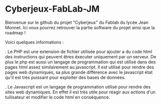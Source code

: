# Cyberjeux-FabLab-JM
Bienvenue sur le github du projet "Cyberjeux" du Fablab du lycée Jean Monnet. Ici vous pourrez retrouver la partie software du projet ainsi que la roadmap !


Voici quelques informations : 

. Le PHP est une extension de fichier utilisée pour ajouter a du code html des instructions qui peuvent êtres éxecuter uniquement par un serveur. De plus le php est aussi un langage de programmation qui est utilisé dans des pages html assez similairement au javascript. Il est utilisé pour rendre des pages web dynamiques, sa plus grande différence avec le javascript état qu'il est très puissant pour exploiter des bases de données.

. Le Javascript est un langage de programmation utilisé pour rendre des sites web dynamiques. En effet il est très utile pour réagir aux actions d'un tuilisateur et modifier le code html en conséquence.
